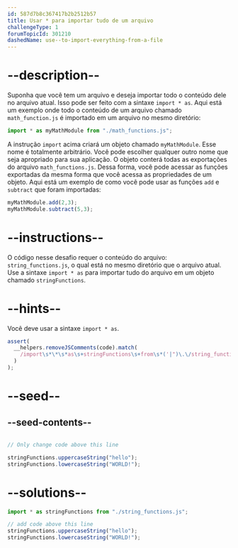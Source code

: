 ```yaml
---
id: 587d7b8c367417b2b2512b57
title: Usar * para importar tudo de um arquivo
challengeType: 1
forumTopicId: 301210
dashedName: use--to-import-everything-from-a-file
---
```


# --description--

Suponha que você tem um arquivo e deseja importar todo o conteúdo dele no arquivo atual. Isso pode ser feito com a sintaxe `import * as`. Aqui está um exemplo onde todo o conteúdo de um arquivo chamado `math_function.js` é importado em um arquivo no mesmo diretório:

```js
import * as myMathModule from "./math_functions.js";
```

A instrução `import` acima criará um objeto chamado `myMathModule`. Esse nome é totalmente arbitrário. Você pode escolher qualquer outro nome que seja apropriado para sua aplicação. O objeto conterá todas as exportações do arquivo `math_functions.js`. Dessa forma, você pode acessar as funções exportadas da mesma forma que você acessa as propriedades de um objeto. Aqui está um exemplo de como você pode usar as funções `add` e `subtract` que foram importadas:

```js
myMathModule.add(2,3);
myMathModule.subtract(5,3);
```

# --instructions--

O código nesse desafio requer o conteúdo do arquivo: `string_functions.js`, o qual está no mesmo diretório que o arquivo atual. Use a sintaxe `import * as` para importar tudo do arquivo em um objeto chamado `stringFunctions`.

# --hints--

Você deve usar a sintaxe `import * as`.

```js
assert(
  __helpers.removeJSComments(code).match(
    /import\s*\*\s*as\s+stringFunctions\s+from\s*('|")\.\/string_functions\.js\1/g
  )
);
```

# --seed--

## --seed-contents--

```js

// Only change code above this line

stringFunctions.uppercaseString("hello");
stringFunctions.lowercaseString("WORLD!");
```

# --solutions--

```js
import * as stringFunctions from "./string_functions.js";

// add code above this line
stringFunctions.uppercaseString("hello");
stringFunctions.lowercaseString("WORLD!");
```
